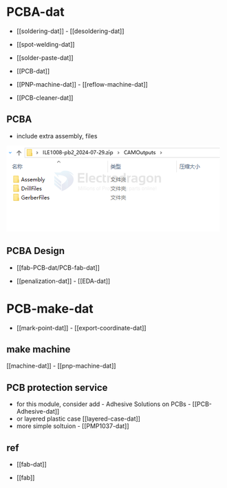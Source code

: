 
# PCBA-dat


- [[soldering-dat]] - [[desoldering-dat]]
  
- [[spot-welding-dat]] 

- [[solder-paste-dat]]

- [[PCB-dat]]





- [[PNP-machine-dat]] - [[reflow-machine-dat]] 

- [[PCB-cleaner-dat]]

## PCBA 

- include extra assembly, files 
  
![](2024-07-31-17-26-21.png)


## PCBA Design 

- [[fab-PCB-dat/PCB-fab-dat]]

- [[penalization-dat]] - [[EDA-dat]]


# PCB-make-dat

- [[mark-point-dat]] - [[export-coordinate-dat]]

## make machine 

[[machine-dat]] - [[pnp-machine-dat]]



## PCB protection service 


- for this module, consider add - Adhesive Solutions on PCBs - [[PCB-Adhesive-dat]]
- or layered plastic case [[layered-case-dat]]
- more simple soltuion - [[PMP1037-dat]]

## ref 

- [[fab-dat]] 

- [[fab]]


